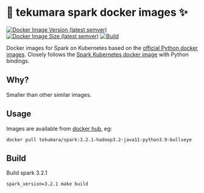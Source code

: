 # 🍠 tekumara spark docker images ✨

[![Docker Image Version (latest semver)](https://img.shields.io/docker/v/tekumara/spark?style=plastic)
![Docker Image Size (latest semver)](https://img.shields.io/docker/image-size/tekumara/spark?style=plastic)](https://hub.docker.com/r/tekumara/spark)
[![Build](https://github.com/tekumara/spark-docker/actions/workflows/docker-publish.yml/badge.svg)](https://github.com/tekumara/spark-docker/actions/workflows/docker-publish.yml)

Docker images for Spark on Kubernetes based on the [official Python docker images](https://github.com/docker-library/python). Closely follows the [Spark Kubernetes docker image](https://spark.apache.org/docs/latest/running-on-kubernetes.html#docker-images) with Python bindings.

## Why?

Smaller than other similar images.

## Usage

Images are available from [docker hub](https://hub.docker.com/repository/docker/tekumara/spark/), eg:

```
docker pull tekumara/spark:3.2.1-hadoop3.2-java11-python3.9-bullseye
```

## Build

Build spark 3.2.1

```
spark_version=3.2.1 make build
```
